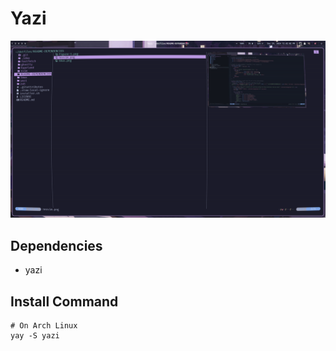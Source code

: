 # Yazi
![yazi](../README-DEPENDENCIES/yazi.png)

## Dependencies

- yazi

## Install Command
```
# On Arch Linux
yay -S yazi
```
